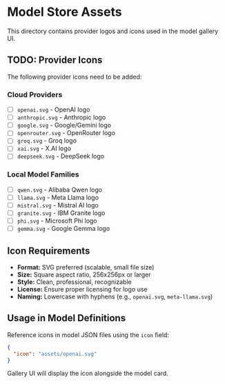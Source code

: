 # Model Store Assets

This directory contains provider logos and icons used in the model gallery UI.

## TODO: Provider Icons

The following provider icons need to be added:

### Cloud Providers
- [ ] `openai.svg` - OpenAI logo
- [ ] `anthropic.svg` - Anthropic logo
- [ ] `google.svg` - Google/Gemini logo
- [ ] `openrouter.svg` - OpenRouter logo
- [ ] `groq.svg` - Groq logo
- [ ] `xai.svg` - X.AI logo
- [ ] `deepseek.svg` - DeepSeek logo

### Local Model Families
- [ ] `qwen.svg` - Alibaba Qwen logo
- [ ] `llama.svg` - Meta Llama logo
- [ ] `mistral.svg` - Mistral AI logo
- [ ] `granite.svg` - IBM Granite logo
- [ ] `phi.svg` - Microsoft Phi logo
- [ ] `gemma.svg` - Google Gemma logo

## Icon Requirements

- **Format:** SVG preferred (scalable, small file size)
- **Size:** Square aspect ratio, 256x256px or larger
- **Style:** Clean, professional, recognizable
- **License:** Ensure proper licensing for logo use
- **Naming:** Lowercase with hyphens (e.g., `openai.svg`, `meta-llama.svg`)

## Usage in Model Definitions

Reference icons in model JSON files using the `icon` field:

```json
{
  "icon": "assets/openai.svg"
}
```

Gallery UI will display the icon alongside the model card.
